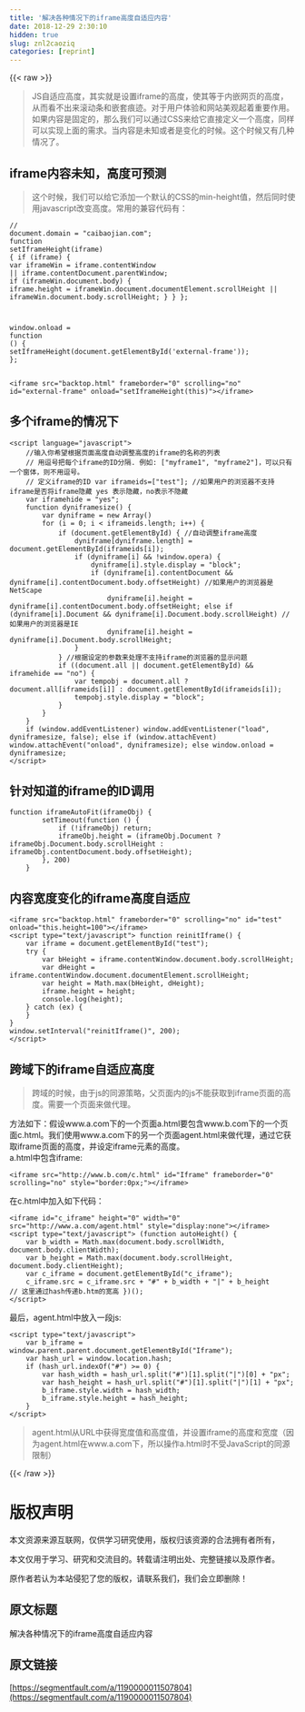 ```yaml
---
title: '解决各种情况下的iframe高度自适应内容' 
date: 2018-12-29 2:30:10
hidden: true
slug: znl2caoziq
categories: [reprint]
---
```


{{< raw >}}

                    
<blockquote><p>JS自适应高度，其实就是设置iframe的高度，使其等于内嵌网页的高度，从而看不出来滚动条和嵌套痕迹。对于用户体验和网站美观起着重要作用。<br>如果内容是固定的，那么我们可以通过CSS来给它直接定义一个高度，同样可以实现上面的需求。当内容是未知或者是变化的时候。这个时候又有几种情况了。</p></blockquote>
<h2 id="articleHeader0">iframe内容未知，高度可预测</h2>
<blockquote><p>这个时候，我们可以给它添加一个默认的CSS的min-height值，然后同时使用javascript改变高度。常用的兼容代码有：</p></blockquote>
<div class="widget-codetool" style="display:none;">
      <div class="widget-codetool--inner">
      <span class="selectCode code-tool" data-toggle="tooltip" data-placement="top" title="" data-original-title="全选"></span>
      <span type="button" class="copyCode code-tool" data-toggle="tooltip" data-placement="top" data-clipboard-text="// document.domain = &quot;caibaojian.com&quot;;
function setIframeHeight(iframe) {
if (iframe) {
var iframeWin = iframe.contentWindow || iframe.contentDocument.parentWindow;
if (iframeWin.document.body) {
iframe.height = iframeWin.document.documentElement.scrollHeight || iframeWin.document.body.scrollHeight;
}
}
};

window.onload = function () {
setIframeHeight(document.getElementById('external-frame'));
};" title="" data-original-title="复制"></span>
      <span type="button" class="saveToNote code-tool" data-toggle="tooltip" data-placement="top" title="" data-original-title="放进笔记"></span>
      </div>
      </div><pre class="hljs javascript"><code><span class="hljs-comment">// document.domain = "caibaojian.com";</span>
<span class="hljs-function"><span class="hljs-keyword">function</span> <span class="hljs-title">setIframeHeight</span>(<span class="hljs-params">iframe</span>) </span>{
<span class="hljs-keyword">if</span> (iframe) {
<span class="hljs-keyword">var</span> iframeWin = iframe.contentWindow || iframe.contentDocument.parentWindow;
<span class="hljs-keyword">if</span> (iframeWin.document.body) {
iframe.height = iframeWin.document.documentElement.scrollHeight || iframeWin.document.body.scrollHeight;
}
}
};

<span class="hljs-built_in">window</span>.onload = <span class="hljs-function"><span class="hljs-keyword">function</span> (<span class="hljs-params"></span>) </span>{
setIframeHeight(<span class="hljs-built_in">document</span>.getElementById(<span class="hljs-string">'external-frame'</span>));
};</code></pre>
<div class="widget-codetool" style="display:none;">
      <div class="widget-codetool--inner">
      <span class="selectCode code-tool" data-toggle="tooltip" data-placement="top" title="" data-original-title="全选"></span>
      <span type="button" class="copyCode code-tool" data-toggle="tooltip" data-placement="top" data-clipboard-text="<iframe src=&quot;backtop.html&quot; frameborder=&quot;0&quot; scrolling=&quot;no&quot; id=&quot;external-frame&quot; onload=&quot;setIframeHeight(this)&quot;></iframe>" title="" data-original-title="复制"></span>
      <span type="button" class="saveToNote code-tool" data-toggle="tooltip" data-placement="top" title="" data-original-title="放进笔记"></span>
      </div>
      </div><pre class="hljs xml"><code style="word-break: break-word; white-space: initial;"><span class="hljs-tag">&lt;<span class="hljs-name">iframe</span> <span class="hljs-attr">src</span>=<span class="hljs-string">"backtop.html"</span> <span class="hljs-attr">frameborder</span>=<span class="hljs-string">"0"</span> <span class="hljs-attr">scrolling</span>=<span class="hljs-string">"no"</span> <span class="hljs-attr">id</span>=<span class="hljs-string">"external-frame"</span> <span class="hljs-attr">onload</span>=<span class="hljs-string">"setIframeHeight(this)"</span>&gt;</span><span class="hljs-tag">&lt;/<span class="hljs-name">iframe</span>&gt;</span></code></pre>
<h2 id="articleHeader1">多个iframe的情况下</h2>
<div class="widget-codetool" style="display:none;">
      <div class="widget-codetool--inner">
      <span class="selectCode code-tool" data-toggle="tooltip" data-placement="top" title="" data-original-title="全选"></span>
      <span type="button" class="copyCode code-tool" data-toggle="tooltip" data-placement="top" data-clipboard-text="<script language=&quot;javascript&quot;>
    //输入你希望根据页面高度自动调整高度的iframe的名称的列表
    // 用逗号把每个iframe的ID分隔. 例如: [&quot;myframe1&quot;, &quot;myframe2&quot;]，可以只有一个窗体，则不用逗号。
    // 定义iframe的ID var iframeids=[&quot;test&quot;]; //如果用户的浏览器不支持iframe是否将iframe隐藏 yes 表示隐藏，no表示不隐藏
    var iframehide = &quot;yes&quot;;
    function dyniframesize() {
        var dyniframe = new Array()
        for (i = 0; i < iframeids.length; i++) {
            if (document.getElementById) { //自动调整iframe高度
                dyniframe[dyniframe.length] = document.getElementById(iframeids[i]);
                if (dyniframe[i] &amp;&amp; !window.opera) {
                    dyniframe[i].style.display = &quot;block&quot;;
                    if (dyniframe[i].contentDocument &amp;&amp; dyniframe[i].contentDocument.body.offsetHeight) //如果用户的浏览器是NetScape
                        dyniframe[i].height = dyniframe[i].contentDocument.body.offsetHeight; else if (dyniframe[i].Document &amp;&amp; dyniframe[i].Document.body.scrollHeight) //如果用户的浏览器是IE
                        dyniframe[i].height = dyniframe[i].Document.body.scrollHeight;
                }
            } //根据设定的参数来处理不支持iframe的浏览器的显示问题
            if ((document.all || document.getElementById) &amp;&amp; iframehide == &quot;no&quot;) {
                var tempobj = document.all ? document.all[iframeids[i]] : document.getElementById(iframeids[i]);
                tempobj.style.display = &quot;block&quot;;
            }
        }
    }
    if (window.addEventListener) window.addEventListener(&quot;load&quot;, dyniframesize, false); else if (window.attachEvent) window.attachEvent(&quot;onload&quot;, dyniframesize); else window.onload = dyniframesize;
</script>" title="" data-original-title="复制"></span>
      <span type="button" class="saveToNote code-tool" data-toggle="tooltip" data-placement="top" title="" data-original-title="放进笔记"></span>
      </div>
      </div><pre class="hljs xml"><code><span class="hljs-tag">&lt;<span class="hljs-name">script</span> <span class="hljs-attr">language</span>=<span class="hljs-string">"javascript"</span>&gt;</span><span class="javascript">
    <span class="hljs-comment">//输入你希望根据页面高度自动调整高度的iframe的名称的列表</span>
    <span class="hljs-comment">// 用逗号把每个iframe的ID分隔. 例如: ["myframe1", "myframe2"]，可以只有一个窗体，则不用逗号。</span>
    <span class="hljs-comment">// 定义iframe的ID var iframeids=["test"]; //如果用户的浏览器不支持iframe是否将iframe隐藏 yes 表示隐藏，no表示不隐藏</span>
    <span class="hljs-keyword">var</span> iframehide = <span class="hljs-string">"yes"</span>;
    <span class="hljs-function"><span class="hljs-keyword">function</span> <span class="hljs-title">dyniframesize</span>(<span class="hljs-params"></span>) </span>{
        <span class="hljs-keyword">var</span> dyniframe = <span class="hljs-keyword">new</span> <span class="hljs-built_in">Array</span>()
        <span class="hljs-keyword">for</span> (i = <span class="hljs-number">0</span>; i &lt; iframeids.length; i++) {
            <span class="hljs-keyword">if</span> (<span class="hljs-built_in">document</span>.getElementById) { <span class="hljs-comment">//自动调整iframe高度</span>
                dyniframe[dyniframe.length] = <span class="hljs-built_in">document</span>.getElementById(iframeids[i]);
                <span class="hljs-keyword">if</span> (dyniframe[i] &amp;&amp; !<span class="hljs-built_in">window</span>.opera) {
                    dyniframe[i].style.display = <span class="hljs-string">"block"</span>;
                    <span class="hljs-keyword">if</span> (dyniframe[i].contentDocument &amp;&amp; dyniframe[i].contentDocument.body.offsetHeight) <span class="hljs-comment">//如果用户的浏览器是NetScape</span>
                        dyniframe[i].height = dyniframe[i].contentDocument.body.offsetHeight; <span class="hljs-keyword">else</span> <span class="hljs-keyword">if</span> (dyniframe[i].Document &amp;&amp; dyniframe[i].Document.body.scrollHeight) <span class="hljs-comment">//如果用户的浏览器是IE</span>
                        dyniframe[i].height = dyniframe[i].Document.body.scrollHeight;
                }
            } <span class="hljs-comment">//根据设定的参数来处理不支持iframe的浏览器的显示问题</span>
            <span class="hljs-keyword">if</span> ((<span class="hljs-built_in">document</span>.all || <span class="hljs-built_in">document</span>.getElementById) &amp;&amp; iframehide == <span class="hljs-string">"no"</span>) {
                <span class="hljs-keyword">var</span> tempobj = <span class="hljs-built_in">document</span>.all ? <span class="hljs-built_in">document</span>.all[iframeids[i]] : <span class="hljs-built_in">document</span>.getElementById(iframeids[i]);
                tempobj.style.display = <span class="hljs-string">"block"</span>;
            }
        }
    }
    <span class="hljs-keyword">if</span> (<span class="hljs-built_in">window</span>.addEventListener) <span class="hljs-built_in">window</span>.addEventListener(<span class="hljs-string">"load"</span>, dyniframesize, <span class="hljs-literal">false</span>); <span class="hljs-keyword">else</span> <span class="hljs-keyword">if</span> (<span class="hljs-built_in">window</span>.attachEvent) <span class="hljs-built_in">window</span>.attachEvent(<span class="hljs-string">"onload"</span>, dyniframesize); <span class="hljs-keyword">else</span> <span class="hljs-built_in">window</span>.onload = dyniframesize;
</span><span class="hljs-tag">&lt;/<span class="hljs-name">script</span>&gt;</span></code></pre>
<h2 id="articleHeader2">针对知道的iframe的ID调用</h2>
<div class="widget-codetool" style="display:none;">
      <div class="widget-codetool--inner">
      <span class="selectCode code-tool" data-toggle="tooltip" data-placement="top" title="" data-original-title="全选"></span>
      <span type="button" class="copyCode code-tool" data-toggle="tooltip" data-placement="top" data-clipboard-text="function iframeAutoFit(iframeObj) {
        setTimeout(function () {
            if (!iframeObj) return;
            iframeObj.height = (iframeObj.Document ? iframeObj.Document.body.scrollHeight : iframeObj.contentDocument.body.offsetHeight);
        }, 200)
    }" title="" data-original-title="复制"></span>
      <span type="button" class="saveToNote code-tool" data-toggle="tooltip" data-placement="top" title="" data-original-title="放进笔记"></span>
      </div>
      </div><pre class="hljs actionscript"><code><span class="hljs-function"><span class="hljs-keyword">function</span> <span class="hljs-title">iframeAutoFit</span><span class="hljs-params">(iframeObj)</span> </span>{
        setTimeout(<span class="hljs-function"><span class="hljs-keyword">function</span> <span class="hljs-params">()</span> </span>{
            <span class="hljs-keyword">if</span> (!iframeObj) <span class="hljs-keyword">return</span>;
            iframeObj.height = (iframeObj.Document ? iframeObj.Document.body.scrollHeight : iframeObj.contentDocument.body.offsetHeight);
        }, <span class="hljs-number">200</span>)
    }</code></pre>
<h2 id="articleHeader3">内容宽度变化的iframe高度自适应</h2>
<div class="widget-codetool" style="display:none;">
      <div class="widget-codetool--inner">
      <span class="selectCode code-tool" data-toggle="tooltip" data-placement="top" title="" data-original-title="全选"></span>
      <span type="button" class="copyCode code-tool" data-toggle="tooltip" data-placement="top" data-clipboard-text="<iframe src=&quot;backtop.html&quot; frameborder=&quot;0&quot; scrolling=&quot;no&quot; id=&quot;test&quot; onload=&quot;this.height=100&quot;></iframe>
<script type=&quot;text/javascript&quot;> function reinitIframe() {
    var iframe = document.getElementById(&quot;test&quot;);
    try {
        var bHeight = iframe.contentWindow.document.body.scrollHeight;
        var dHeight = iframe.contentWindow.document.documentElement.scrollHeight;
        var height = Math.max(bHeight, dHeight);
        iframe.height = height;
        console.log(height);
    } catch (ex) {
    }
}
window.setInterval(&quot;reinitIframe()&quot;, 200);
</script>" title="" data-original-title="复制"></span>
      <span type="button" class="saveToNote code-tool" data-toggle="tooltip" data-placement="top" title="" data-original-title="放进笔记"></span>
      </div>
      </div><pre class="hljs xml"><code><span class="hljs-tag">&lt;<span class="hljs-name">iframe</span> <span class="hljs-attr">src</span>=<span class="hljs-string">"backtop.html"</span> <span class="hljs-attr">frameborder</span>=<span class="hljs-string">"0"</span> <span class="hljs-attr">scrolling</span>=<span class="hljs-string">"no"</span> <span class="hljs-attr">id</span>=<span class="hljs-string">"test"</span> <span class="hljs-attr">onload</span>=<span class="hljs-string">"this.height=100"</span>&gt;</span><span class="hljs-tag">&lt;/<span class="hljs-name">iframe</span>&gt;</span>
<span class="hljs-tag">&lt;<span class="hljs-name">script</span> <span class="hljs-attr">type</span>=<span class="hljs-string">"text/javascript"</span>&gt;</span><span class="javascript"> <span class="hljs-function"><span class="hljs-keyword">function</span> <span class="hljs-title">reinitIframe</span>(<span class="hljs-params"></span>) </span>{
    <span class="hljs-keyword">var</span> iframe = <span class="hljs-built_in">document</span>.getElementById(<span class="hljs-string">"test"</span>);
    <span class="hljs-keyword">try</span> {
        <span class="hljs-keyword">var</span> bHeight = iframe.contentWindow.document.body.scrollHeight;
        <span class="hljs-keyword">var</span> dHeight = iframe.contentWindow.document.documentElement.scrollHeight;
        <span class="hljs-keyword">var</span> height = <span class="hljs-built_in">Math</span>.max(bHeight, dHeight);
        iframe.height = height;
        <span class="hljs-built_in">console</span>.log(height);
    } <span class="hljs-keyword">catch</span> (ex) {
    }
}
<span class="hljs-built_in">window</span>.setInterval(<span class="hljs-string">"reinitIframe()"</span>, <span class="hljs-number">200</span>);
</span><span class="hljs-tag">&lt;/<span class="hljs-name">script</span>&gt;</span></code></pre>
<h2 id="articleHeader4">跨域下的iframe自适应高度</h2>
<blockquote><p>跨域的时候，由于js的同源策略，父页面内的js不能获取到iframe页面的高度。需要一个页面来做代理。</p></blockquote>
<p>方法如下：假设www.a.com下的一个页面a.html要包含www.b.com下的一个页面c.html。我们使用www.a.com下的另一个页面agent.html来做代理，通过它获取iframe页面的高度，并设定iframe元素的高度。<br>a.html中包含iframe:</p>
<div class="widget-codetool" style="display:none;">
      <div class="widget-codetool--inner">
      <span class="selectCode code-tool" data-toggle="tooltip" data-placement="top" title="" data-original-title="全选"></span>
      <span type="button" class="copyCode code-tool" data-toggle="tooltip" data-placement="top" data-clipboard-text="<iframe src=&quot;http://www.b.com/c.html&quot; id=&quot;Iframe&quot; frameborder=&quot;0&quot; scrolling=&quot;no&quot; style=&quot;border:0px;&quot;></iframe>" title="" data-original-title="复制"></span>
      <span type="button" class="saveToNote code-tool" data-toggle="tooltip" data-placement="top" title="" data-original-title="放进笔记"></span>
      </div>
      </div><pre class="hljs xml"><code style="word-break: break-word; white-space: initial;"><span class="hljs-tag">&lt;<span class="hljs-name">iframe</span> <span class="hljs-attr">src</span>=<span class="hljs-string">"http://www.b.com/c.html"</span> <span class="hljs-attr">id</span>=<span class="hljs-string">"Iframe"</span> <span class="hljs-attr">frameborder</span>=<span class="hljs-string">"0"</span> <span class="hljs-attr">scrolling</span>=<span class="hljs-string">"no"</span> <span class="hljs-attr">style</span>=<span class="hljs-string">"border:0px;"</span>&gt;</span><span class="hljs-tag">&lt;/<span class="hljs-name">iframe</span>&gt;</span></code></pre>
<p>在c.html中加入如下代码：</p>
<div class="widget-codetool" style="display:none;">
      <div class="widget-codetool--inner">
      <span class="selectCode code-tool" data-toggle="tooltip" data-placement="top" title="" data-original-title="全选"></span>
      <span type="button" class="copyCode code-tool" data-toggle="tooltip" data-placement="top" data-clipboard-text="<iframe id=&quot;c_iframe&quot; height=&quot;0&quot; width=&quot;0&quot; src=&quot;http://www.a.com/agent.html&quot; style=&quot;display:none&quot;></iframe>
<script type=&quot;text/javascript&quot;> (function autoHeight() {
    var b_width = Math.max(document.body.scrollWidth, document.body.clientWidth);
    var b_height = Math.max(document.body.scrollHeight, document.body.clientHeight);
    var c_iframe = document.getElementById(&quot;c_iframe&quot;);
    c_iframe.src = c_iframe.src + &quot;#&quot; + b_width + &quot;|&quot; + b_height
// 这里通过hash传递b.htm的宽高 })(); 
</script>" title="" data-original-title="复制"></span>
      <span type="button" class="saveToNote code-tool" data-toggle="tooltip" data-placement="top" title="" data-original-title="放进笔记"></span>
      </div>
      </div><pre class="hljs xml"><code><span class="hljs-tag">&lt;<span class="hljs-name">iframe</span> <span class="hljs-attr">id</span>=<span class="hljs-string">"c_iframe"</span> <span class="hljs-attr">height</span>=<span class="hljs-string">"0"</span> <span class="hljs-attr">width</span>=<span class="hljs-string">"0"</span> <span class="hljs-attr">src</span>=<span class="hljs-string">"http://www.a.com/agent.html"</span> <span class="hljs-attr">style</span>=<span class="hljs-string">"display:none"</span>&gt;</span><span class="hljs-tag">&lt;/<span class="hljs-name">iframe</span>&gt;</span>
<span class="hljs-tag">&lt;<span class="hljs-name">script</span> <span class="hljs-attr">type</span>=<span class="hljs-string">"text/javascript"</span>&gt;</span><span class="javascript"> (<span class="hljs-function"><span class="hljs-keyword">function</span> <span class="hljs-title">autoHeight</span>(<span class="hljs-params"></span>) </span>{
    <span class="hljs-keyword">var</span> b_width = <span class="hljs-built_in">Math</span>.max(<span class="hljs-built_in">document</span>.body.scrollWidth, <span class="hljs-built_in">document</span>.body.clientWidth);
    <span class="hljs-keyword">var</span> b_height = <span class="hljs-built_in">Math</span>.max(<span class="hljs-built_in">document</span>.body.scrollHeight, <span class="hljs-built_in">document</span>.body.clientHeight);
    <span class="hljs-keyword">var</span> c_iframe = <span class="hljs-built_in">document</span>.getElementById(<span class="hljs-string">"c_iframe"</span>);
    c_iframe.src = c_iframe.src + <span class="hljs-string">"#"</span> + b_width + <span class="hljs-string">"|"</span> + b_height
<span class="hljs-comment">// 这里通过hash传递b.htm的宽高 })(); </span>
</span><span class="hljs-tag">&lt;/<span class="hljs-name">script</span>&gt;</span></code></pre>
<p>最后，agent.html中放入一段js:</p>
<div class="widget-codetool" style="display:none;">
      <div class="widget-codetool--inner">
      <span class="selectCode code-tool" data-toggle="tooltip" data-placement="top" title="" data-original-title="全选"></span>
      <span type="button" class="copyCode code-tool" data-toggle="tooltip" data-placement="top" data-clipboard-text="<script type=&quot;text/javascript&quot;>
    var b_iframe = window.parent.parent.document.getElementById(&quot;Iframe&quot;);
    var hash_url = window.location.hash;
    if (hash_url.indexOf(&quot;#&quot;) >= 0) {
        var hash_width = hash_url.split(&quot;#&quot;)[1].split(&quot;|&quot;)[0] + &quot;px&quot;;
        var hash_height = hash_url.split(&quot;#&quot;)[1].split(&quot;|&quot;)[1] + &quot;px&quot;;
        b_iframe.style.width = hash_width;
        b_iframe.style.height = hash_height;
    }
</script>" title="" data-original-title="复制"></span>
      <span type="button" class="saveToNote code-tool" data-toggle="tooltip" data-placement="top" title="" data-original-title="放进笔记"></span>
      </div>
      </div><pre class="hljs maxima"><code>&lt;script type=<span class="hljs-string">"text/javascript"</span>&gt;
    <span class="hljs-built_in">var</span> b_iframe = window.parent.parent.document.getElementById(<span class="hljs-string">"Iframe"</span>);
    <span class="hljs-built_in">var</span> hash_url = window.location.hash;
    <span class="hljs-keyword">if</span> (hash_url.indexOf(<span class="hljs-string">"#"</span>) &gt;= <span class="hljs-number">0</span>) {
        <span class="hljs-built_in">var</span> hash_width = hash_url.<span class="hljs-built_in">split</span>(<span class="hljs-string">"#"</span>)[<span class="hljs-number">1</span>].<span class="hljs-built_in">split</span>(<span class="hljs-string">"|"</span>)[<span class="hljs-number">0</span>] + <span class="hljs-string">"px"</span>;
        <span class="hljs-built_in">var</span> hash_height = hash_url.<span class="hljs-built_in">split</span>(<span class="hljs-string">"#"</span>)[<span class="hljs-number">1</span>].<span class="hljs-built_in">split</span>(<span class="hljs-string">"|"</span>)[<span class="hljs-number">1</span>] + <span class="hljs-string">"px"</span>;
        b_iframe.<span class="hljs-built_in">style</span>.<span class="hljs-built_in">width</span> = hash_width;
        b_iframe.<span class="hljs-built_in">style</span>.<span class="hljs-built_in">height</span> = hash_height;
    }
&lt;/script&gt;</code></pre>
<blockquote><p>agent.html从URL中获得宽度值和高度值，并设置iframe的高度和宽度（因为agent.html在www.a.com下，所以操作a.html时不受JavaScript的同源限制）</p></blockquote>

                
{{< /raw >}}

# 版权声明
本文资源来源互联网，仅供学习研究使用，版权归该资源的合法拥有者所有，

本文仅用于学习、研究和交流目的。转载请注明出处、完整链接以及原作者。

原作者若认为本站侵犯了您的版权，请联系我们，我们会立即删除！

## 原文标题
解决各种情况下的iframe高度自适应内容

## 原文链接
[https://segmentfault.com/a/1190000011507804](https://segmentfault.com/a/1190000011507804)

